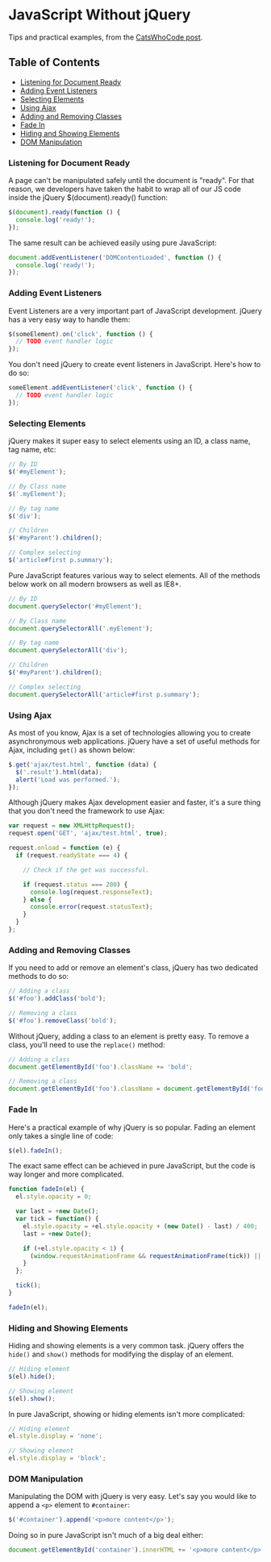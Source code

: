 # JavaScript Without jQuery
Tips and practical examples, from the [CatsWhoCode post](http://www.catswhocode.com/blog/javascript-without-jquery-tips-and-practical-examples).


## Table of Contents

* [Listening for Document Ready](#listening-for-document-ready)
* [Adding Event Listeners](#adding-event-listeners)
* [Selecting Elements](#selecting-elements)
* [Using Ajax](#using-ajax)
* [Adding and Removing Classes](adding-and-removing-classes)
* [Fade In](#fade-in)
* [Hiding and Showing Elements](#hiding-and-showing-elements)
* [DOM Manipulation](#dom-manipulation)


### Listening for Document Ready

A page can't be manipulated safely until the document is "ready". For that reason, we developers have taken the habit to wrap all of our JS code inside the jQuery $(document).ready() function:

```javascript
$(document).ready(function () {
  console.log('ready!');
});
```

The same result can be achieved easily using pure JavaScript:

```javascript
document.addEventListener('DOMContentLoaded', function () {
  console.log('ready!');
});
```


### Adding Event Listeners

Event Listeners are a very important part of JavaScript development. jQuery has a very easy way to handle them:

```javascript
$(someElement).on('click', function () {
  // TODO event handler logic
});
```

You don't need jQuery to create event listeners in JavaScript. Here's how to do so:

```javascript
someElement.addEventListener('click', function () {
  // TODO event handler logic
});
```


### Selecting Elements

jQuery makes it super easy to select elements using an ID, a class name, tag name, etc:

```javascript
// By ID
$('#myElement');

// By Class name
$('.myElement');

// By tag name
$('div');

// Children
$('#myParent').children();

// Complex selecting
$('article#first p.summary');
```

Pure JavaScript features various way to select elements. All of the methods below work on all modern browsers as well as IE8+.

```javascript
// By ID
document.querySelector('#myElement');

// By Class name
document.querySelectorAll('.myElement');

// By tag name
document.querySelectorAll('div');

// Children
$('#myParent').children();

// Complex selecting
document.querySelectorAll('article#first p.summary');
```


### Using Ajax

As most of you know, Ajax is a set of technologies allowing you to create asynchronymous web applications. jQuery have a set of useful methods for Ajax, including `get()` as shown below:

```javascript
$.get('ajax/test.html', function (data) {
  $('.result').html(data);
  alert('Load was performed.');
});
```

Although jQuery makes Ajax development easier and faster, it's a sure thing that you don't need the framework to use Ajax:

```javascript
var request = new XMLHttpRequest();
request.open('GET', 'ajax/test.html', true);

request.onload = function (e) {
  if (request.readyState === 4) {

    // Check if the get was successful.

    if (request.status === 200) {
      console.log(request.responseText);
    } else {
      console.error(request.statusText);
    }
  }
};
```


### Adding and Removing Classes

If you need to add or remove an element's class, jQuery has two dedicated methods to do so:

```javascript
// Adding a class
$('#foo').addClass('bold');

// Removing a class
$('#foo').removeClass('bold');
```

Without jQuery, adding a class to an element is pretty easy. To remove a class, you'll need to use the `replace()` method:

```javascript
// Adding a class
document.getElementById('foo').className += 'bold';

// Removing a class
document.getElementById('foo').className = document.getElementById('foo').className.replace(/^bold$/, '');
```


### Fade In
Here's a practical example of why jQuery is so popular. Fading an element only takes a single line of code:

```javascript
$(el).fadeIn();
```

The exact same effect can be achieved in pure JavaScript, but the code is way longer and more complicated.

```javascript
function fadeIn(el) {
  el.style.opacity = 0;

  var last = +new Date();
  var tick = function() {
    el.style.opacity = +el.style.opacity + (new Date() - last) / 400;
    last = +new Date();

    if (+el.style.opacity < 1) {
      (window.requestAnimationFrame && requestAnimationFrame(tick)) || setTimeout(tick, 16);
    }
  };

  tick();
}

fadeIn(el);
```


### Hiding and Showing Elements

Hiding and showing elements is a very common task. jQuery offers the `hide()` and `show()` methods for modifying the display of an element.

```javascript
// Hiding element
$(el).hide();

// Showing element
$(el).show();
```

In pure JavaScript, showing or hiding elements isn't more complicated:

```javascript
// Hiding element
el.style.display = 'none';

// Showing element
el.style.display = 'block';
```


### DOM Manipulation

Manipulating the DOM with jQuery is very easy. Let's say you would like to append a `<p>` element to `#container`:

```javascript
$('#container').append('<p>more content</p>');
```

Doing so in pure JavaScript isn't much of a big deal either:

```javascript
document.getElementById('container').innerHTML += '<p>more content</p>';
```